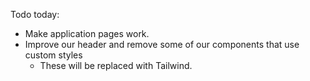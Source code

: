 Todo today:

- Make application pages work.
- Improve our header and remove some of our components that use custom styles
  - These will be replaced with Tailwind.
